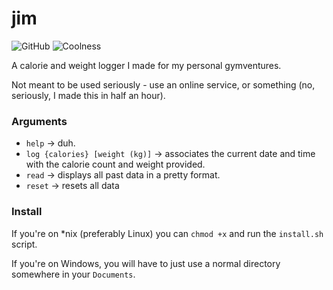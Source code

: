 # jim

![GitHub](https://img.shields.io/github/license/jibstack64/jim)
![Coolness](https://img.shields.io/badge/coolness-100%25-yellowgreen)

A calorie and weight logger I made for my personal gymventures.

Not meant to be used seriously - use an online service, or something (no, seriously, I made this in half an hour).

### Arguments
- `help` -> duh.
- `log {calories} [weight (kg)]` -> associates the current date and time with the calorie count and weight provided.
- `read` -> displays all past data in a pretty format.
- `reset` -> resets all data

### Install
If you're on *nix (preferably Linux) you can `chmod +x` and run the `install.sh` script.

If you're on Windows, you will have to just use a normal directory somewhere in your `Documents`.
